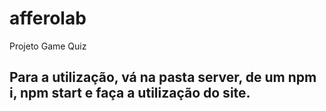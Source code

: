 # afferolab
Projeto Game Quiz
## Para a utilização, vá na pasta server, de um npm i, npm start e faça a utilização do site.
